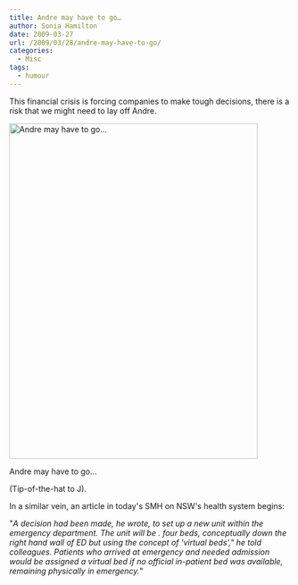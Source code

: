 ```yaml
---
title: Andre may have to go…
author: Sonia Hamilton
date: 2009-03-27
url: /2009/03/28/andre-may-have-to-go/
categories:
  - Misc
tags:
  - humour
---
```

This financial crisis is forcing companies to make tough decisions, there is a risk that we might need to lay off Andre.

<!--more-->

<div id="attachment_344" class="wp-caption aligncenter" style="width: 453px">
  <img class="size-full wp-image-344" title="image0011" src="http://blog2.snowfrog.net/wp-content/uploads/2009/03/image0011.jpg" alt="Andre may have to go..." width="445" height="600" />
  
  <p class="wp-caption-text">
    Andre may have to go...
  </p>
</div>

(Tip-of-the-hat to J).

In a similar vein, an article in today's SMH on NSW's health system begins:

"*A decision had been made, he wrote, to set up a new unit within the emergency department. The unit will be . four beds, conceptually down the right hand wall of ED but using the concept of 'virtual beds'," he told colleagues. Patients who arrived at emergency and needed admission would be assigned a virtual bed if no official in-patient bed was available, remaining physically in emergency.*"
